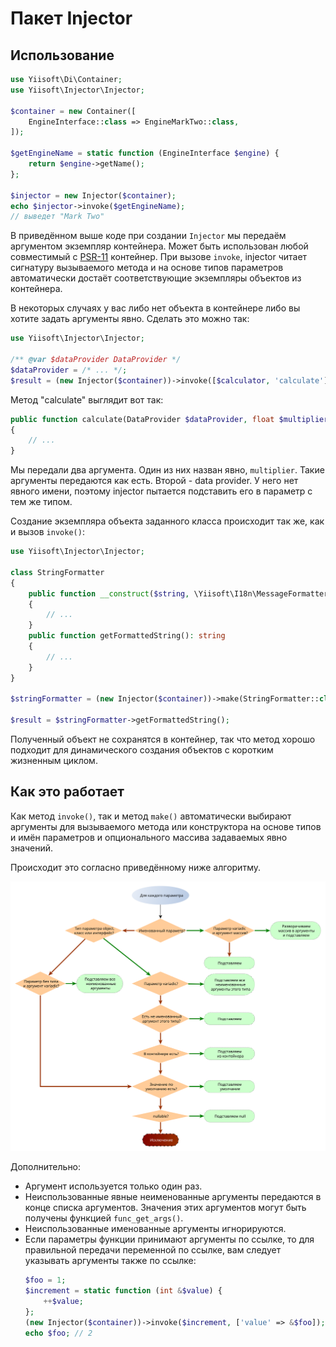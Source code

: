 # Пакет Injector

## Использование

```php
use Yiisoft\Di\Container;
use Yiisoft\Injector\Injector;

$container = new Container([
    EngineInterface::class => EngineMarkTwo::class,
]);

$getEngineName = static function (EngineInterface $engine) {
    return $engine->getName();
};

$injector = new Injector($container);
echo $injector->invoke($getEngineName);
// выведет "Mark Two"
```

В приведённом выше коде при создании `Injector` мы передаём аргументом экземпляр контейнера. Может быть использован
любой совместимый с [PSR-11](https://www.php-fig.org/psr/psr-11/) контейнер. При вызове `invoke`, injector читает
сигнатуру вызываемого метода и на основе типов параметров автоматически достаёт соответствующие экземпляры объектов из
контейнера.

В некоторых случаях у вас либо нет объекта в контейнере либо вы хотите задать аргументы явно. Сделать это можно так:

```php
use Yiisoft\Injector\Injector;

/** @var $dataProvider DataProvider */
$dataProvider = /* ... */;
$result = (new Injector($container))->invoke([$calculator, 'calculate'], ['multiplier' => 5.0, $dataProvider]);
```

Метод "calculate" выглядит вот так:

```php
public function calculate(DataProvider $dataProvider, float $multiplier)
{
    // ...
}
```

Мы передали два аргумента. Один из них назван явно, `multiplier`. Такие аргументы передаются как есть. Второй - data
provider. У него нет явного имени, поэтому injector пытается подставить его в параметр с тем же типом.

Создание экземпляра объекта заданного класса происходит так же, как и вызов `invoke()`:

```php
use Yiisoft\Injector\Injector;

class StringFormatter
{
    public function __construct($string, \Yiisoft\I18n\MessageFormatterInterface $formatter)
    {
        // ...
    }
    public function getFormattedString(): string
    {
        // ...
    }
}

$stringFormatter = (new Injector($container))->make(StringFormatter::class, ['string' => 'Hello World!']);

$result = $stringFormatter->getFormattedString();
```

Полученный объект не сохранятся в контейнер, так что метод хорошо подходит для динамического создания объектов с коротким
жизненным циклом.

## Как это работает

Как метод `invoke()`, так и метод `make()` автоматически выбирают аргументы для вызываемого метода или конструктора
на основе типов и имён параметров и опционального массива задаваемых явно значений.

Происходит это согласно приведённому ниже алгоритму.

![Алгоритм](img/algorithm.svg)

Дополнительно:

* Аргумент используется только один раз.
* Неиспользованные явные неименованные аргументы передаются в конце списка аргументов. Значения этих аргументов
  могут быть получены функцией `func_get_args()`.
* Неиспользованные именованные аргументы игнорируются.
* Если параметры функции принимают аргументы по ссылке, то для правильной передачи переменной по ссылке, вам следует
  указывать аргументы также по ссылке:
  ```php
  $foo = 1;
  $increment = static function (int &$value) {
      ++$value;
  };
  (new Injector($container))->invoke($increment, ['value' => &$foo]);
  echo $foo; // 2
  ```
